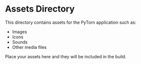 # Assets Directory

This directory contains assets for the PyTorn application such as:

- Images
- Icons
- Sounds
- Other media files

Place your assets here and they will be included in the build.